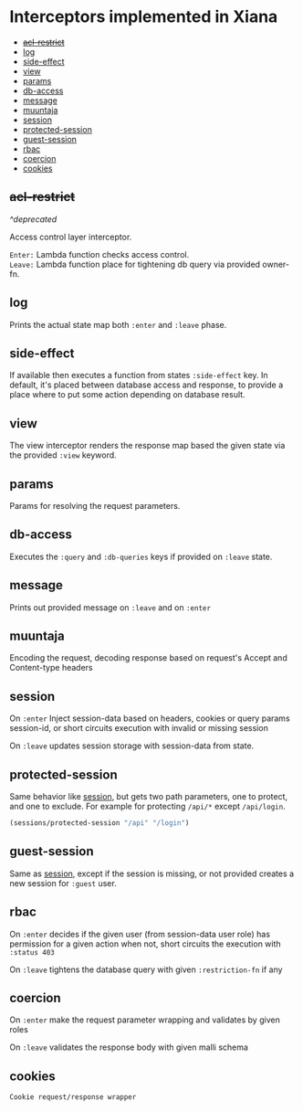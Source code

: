 # Interceptors implemented in Xiana

- [~~acl-restrict~~](#acl-restrict)
- [log](#log)
- [side-effect](#side-effect)
- [view](#view)
- [params](#params)
- [db-access](#db-access)
- [message](#message)
- [muuntaja](#muuntaja)
- [session](#session)
- [protected-session](#protected-session)
- [guest-session](#guest-session)
- [rbac](#rbac)
- [coercion](#coercion)
- [cookies](#cookies)

## ~~acl-restrict~~

_^deprecated_

Access control layer interceptor.

`Enter:` Lambda function checks access control.    
`Leave:` Lambda function place for tightening db query via provided owner-fn.

## log

Prints the actual state map both `:enter` and `:leave` phase.

## side-effect

If available then executes a function from states `:side-effect` key. In default, it's placed between database access
and response, to provide a place where to put some action depending on database result.

## view

The view interceptor renders the response map based the given state via the provided `:view` keyword.

## params

Params for resolving the request parameters.

## db-access

Executes the `:query` and `:db-queries` keys if provided on `:leave` state.

## message

Prints out provided message on `:leave` and on `:enter`

## muuntaja

Encoding the request, decoding response based on request's Accept and Content-type headers

## session

On `:enter` Inject session-data based on headers, cookies or query params session-id, or short circuits execution with
invalid or missing session

On `:leave` updates session storage with session-data from state.

## protected-session

Same behavior like [session](#session), but gets two path parameters, one to protect, and one to exclude. For example
for protecting `/api/*` except `/api/login`.

```clojure
(sessions/protected-session "/api" "/login")
```

## guest-session

Same as  [session](#session), except if the session is missing, or not provided creates a new session for `:guest` user.

## rbac

On `:enter` decides if the given user (from session-data user role) has permission for a given action
when not, short circuits the execution with `:status 403`

On `:leave` tightens the database query with given `:restriction-fn` if any

## coercion

On `:enter` make the request parameter wrapping and validates by given roles

On `:leave` validates the response body with given malli schema

## cookies

    Cookie request/response wrapper
